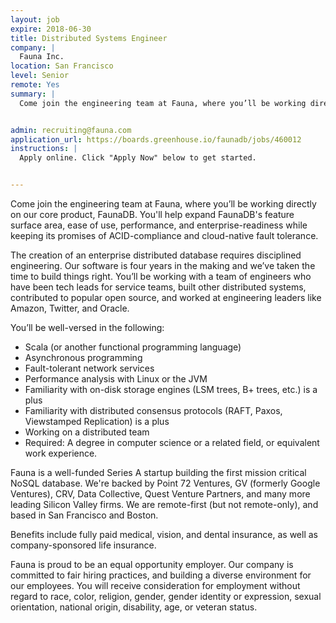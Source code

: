 ```yaml
---
layout: job
expire: 2018-06-30
title: Distributed Systems Engineer
company: |
  Fauna Inc.
location: San Francisco
level: Senior
remote: Yes
summary: |
  Come join the engineering team at Fauna, where you’ll be working directly on our core product, FaunaDB. You'll help expand FaunaDB's feature surface area, ease of use, performance, and enterprise-readiness while keeping its promises of ACID-compliance and cloud-native fault tolerance.


admin: recruiting@fauna.com
application_url: https://boards.greenhouse.io/faunadb/jobs/460012
instructions: |
  Apply online. Click "Apply Now" below to get started.


---
```


<!-- break -->

Come join the engineering team at Fauna, where you’ll be working directly on our core product, FaunaDB. You'll help expand FaunaDB's feature surface area, ease of use, performance, and enterprise-readiness while keeping its promises of ACID-compliance and cloud-native fault tolerance.

The creation of an enterprise distributed database requires disciplined engineering. Our software is four years in the making and we’ve taken the time to build things right. You’ll be working with a team of engineers who have been tech leads for service teams, built other distributed systems, contributed to popular open source, and worked at engineering leaders like Amazon, Twitter, and Oracle.

You’ll be well-versed in the following:

- Scala (or another functional programming language)
- Asynchronous programming
- Fault-tolerant network services
- Performance analysis with Linux or the JVM
- Familiarity with on-disk storage engines (LSM trees, B+ trees, etc.) is a plus
- Familiarity with distributed consensus protocols (RAFT, Paxos, Viewstamped Replication) is a plus
- Working on a distributed team
- Required: A degree in computer science or a related field, or equivalent work experience.

Fauna is a well-funded Series A startup building the first mission critical NoSQL database. We're backed by Point 72 Ventures, GV (formerly Google Ventures), CRV, Data Collective, Quest Venture Partners, and many more leading Silicon Valley firms. We are remote-first (but not remote-only), and based in San Francisco and Boston.

Benefits include fully paid medical, vision, and dental insurance, as well as company-sponsored life insurance. 

Fauna is proud to be an equal opportunity employer. Our company is committed to fair hiring practices, and building a diverse environment for our employees. You will receive consideration for employment without regard to race, color, religion, gender, gender identity or expression, sexual orientation, national origin, disability, age, or veteran status.

